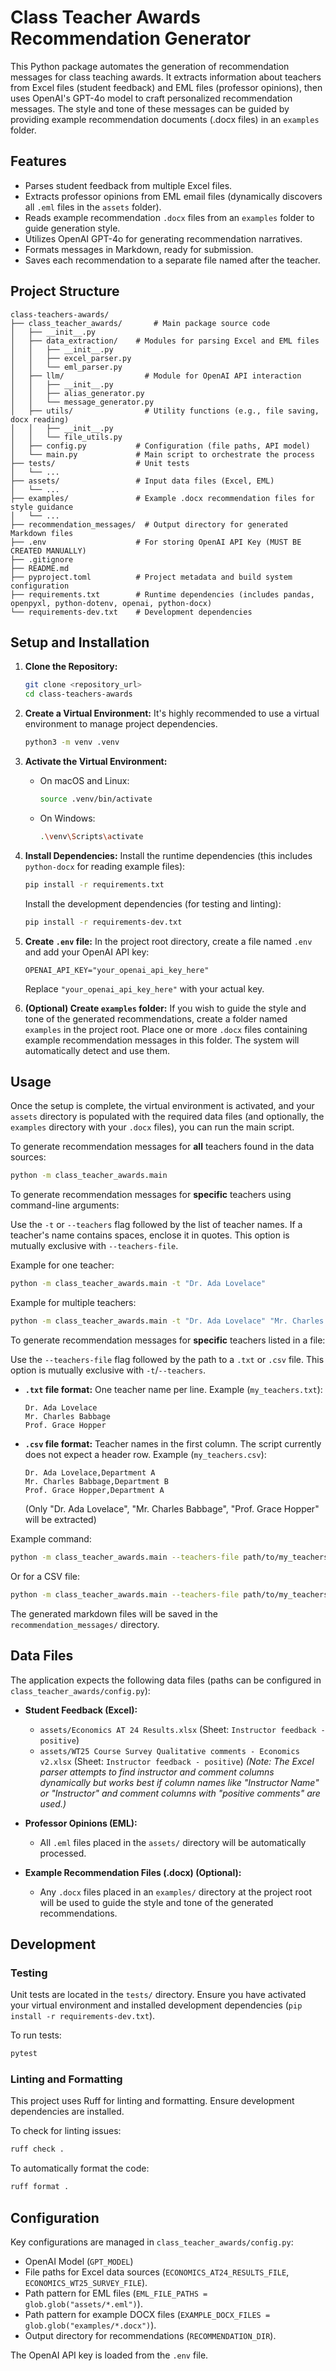 # Class Teacher Awards Recommendation Generator

This Python package automates the generation of recommendation messages for class teaching awards. It extracts information about teachers from Excel files (student feedback) and EML files (professor opinions), then uses OpenAI's GPT-4o model to craft personalized recommendation messages. The style and tone of these messages can be guided by providing example recommendation documents (.docx files) in an `examples` folder.

## Features

- Parses student feedback from multiple Excel files.
- Extracts professor opinions from EML email files (dynamically discovers all `.eml` files in the `assets` folder).
- Reads example recommendation `.docx` files from an `examples` folder to guide generation style.
- Utilizes OpenAI GPT-4o for generating recommendation narratives.
- Formats messages in Markdown, ready for submission.
- Saves each recommendation to a separate file named after the teacher.

## Project Structure

```
class-teachers-awards/
├── class_teacher_awards/       # Main package source code
│   ├── __init__.py
│   ├── data_extraction/    # Modules for parsing Excel and EML files
│   │   ├── __init__.py
│   │   ├── excel_parser.py
│   │   └── eml_parser.py
│   ├── llm/                  # Module for OpenAI API interaction
│   │   ├── __init__.py
│   │   ├── alias_generator.py
│   │   └── message_generator.py
│   ├── utils/                # Utility functions (e.g., file saving, docx reading)
│   │   ├── __init__.py
│   │   └── file_utils.py
│   ├── config.py           # Configuration (file paths, API model)
│   └── main.py             # Main script to orchestrate the process
├── tests/                  # Unit tests
│   └── ... 
├── assets/                 # Input data files (Excel, EML)
│   └── ... 
├── examples/               # Example .docx recommendation files for style guidance
│   └── ...
├── recommendation_messages/  # Output directory for generated Markdown files
├── .env                    # For storing OpenAI API Key (MUST BE CREATED MANUALLY)
├── .gitignore
├── README.md
├── pyproject.toml          # Project metadata and build system configuration
├── requirements.txt        # Runtime dependencies (includes pandas, openpyxl, python-dotenv, openai, python-docx)
└── requirements-dev.txt    # Development dependencies
```

## Setup and Installation

1.  **Clone the Repository:**
    ```bash
    git clone <repository_url>
    cd class-teachers-awards
    ```

2.  **Create a Virtual Environment:**
    It's highly recommended to use a virtual environment to manage project dependencies.
    ```bash
    python3 -m venv .venv
    ```

3.  **Activate the Virtual Environment:**
    -   On macOS and Linux:
        ```bash
        source .venv/bin/activate
        ```
    -   On Windows:
        ```bash
        .\venv\Scripts\activate
        ```

4.  **Install Dependencies:**
    Install the runtime dependencies (this includes `python-docx` for reading example files):
    ```bash
    pip install -r requirements.txt
    ```
    Install the development dependencies (for testing and linting):
    ```bash
    pip install -r requirements-dev.txt
    ```

5.  **Create `.env` file:**
    In the project root directory, create a file named `.env` and add your OpenAI API key:
    ```env
    OPENAI_API_KEY="your_openai_api_key_here"
    ```
    Replace `"your_openai_api_key_here"` with your actual key.

6.  **(Optional) Create `examples` folder:**
    If you wish to guide the style and tone of the generated recommendations, create a folder named `examples` in the project root. Place one or more `.docx` files containing example recommendation messages in this folder. The system will automatically detect and use them.

## Usage

Once the setup is complete, the virtual environment is activated, and your `assets` directory is populated with the required data files (and optionally, the `examples` directory with your `.docx` files), you can run the main script.

To generate recommendation messages for **all** teachers found in the data sources:

```bash
python -m class_teacher_awards.main
```

To generate recommendation messages for **specific** teachers using command-line arguments:

Use the `-t` or `--teachers` flag followed by the list of teacher names. If a teacher's name contains spaces, enclose it in quotes. This option is mutually exclusive with `--teachers-file`.

Example for one teacher:
```bash
python -m class_teacher_awards.main -t "Dr. Ada Lovelace"
```

Example for multiple teachers:
```bash
python -m class_teacher_awards.main -t "Dr. Ada Lovelace" "Mr. Charles Babbage"
```

To generate recommendation messages for **specific** teachers listed in a file:

Use the `--teachers-file` flag followed by the path to a `.txt` or `.csv` file. This option is mutually exclusive with `-t`/`--teachers`.

-   **`.txt` file format:** One teacher name per line.
    Example (`my_teachers.txt`):
    ```
    Dr. Ada Lovelace
    Mr. Charles Babbage
    Prof. Grace Hopper
    ```

-   **`.csv` file format:** Teacher names in the first column. The script currently does not expect a header row.
    Example (`my_teachers.csv`):
    ```csv
    Dr. Ada Lovelace,Department A
    Mr. Charles Babbage,Department B
    Prof. Grace Hopper,Department A 
    ```
    (Only "Dr. Ada Lovelace", "Mr. Charles Babbage", "Prof. Grace Hopper" will be extracted)

Example command:
```bash
python -m class_teacher_awards.main --teachers-file path/to/my_teachers.txt
```
Or for a CSV file:
```bash
python -m class_teacher_awards.main --teachers-file path/to/my_teachers.csv
```

The generated markdown files will be saved in the `recommendation_messages/` directory.

## Data Files

The application expects the following data files (paths can be configured in `class_teacher_awards/config.py`):

-   **Student Feedback (Excel):**
    -   `assets/Economics AT 24 Results.xlsx` (Sheet: `Instructor feedback - positive`)
    -   `assets/WT25 Course Survey Qualitative comments - Economics v2.xlsx` (Sheet: `Instructor feedback - positive`)
    *(Note: The Excel parser attempts to find instructor and comment columns dynamically but works best if column names like "Instructor Name" or "Instructor" and comment columns with "positive comments" are used.)*

-   **Professor Opinions (EML):**
    -   All `.eml` files placed in the `assets/` directory will be automatically processed.

-   **Example Recommendation Files (.docx) (Optional):**
    -   Any `.docx` files placed in an `examples/` directory at the project root will be used to guide the style and tone of the generated recommendations.

## Development

### Testing

Unit tests are located in the `tests/` directory. Ensure you have activated your virtual environment and installed development dependencies (`pip install -r requirements-dev.txt`).

To run tests:

```bash
pytest
```

### Linting and Formatting

This project uses Ruff for linting and formatting. Ensure development dependencies are installed.

To check for linting issues:
```bash
ruff check .
```

To automatically format the code:
```bash
ruff format .
```

## Configuration

Key configurations are managed in `class_teacher_awards/config.py`:
-   OpenAI Model (`GPT_MODEL`)
-   File paths for Excel data sources (`ECONOMICS_AT24_RESULTS_FILE`, `ECONOMICS_WT25_SURVEY_FILE`).
-   Path pattern for EML files (`EML_FILE_PATHS = glob.glob("assets/*.eml")`).
-   Path pattern for example DOCX files (`EXAMPLE_DOCX_FILES = glob.glob("examples/*.docx")`).
-   Output directory for recommendations (`RECOMMENDATION_DIR`).

The OpenAI API key is loaded from the `.env` file. 